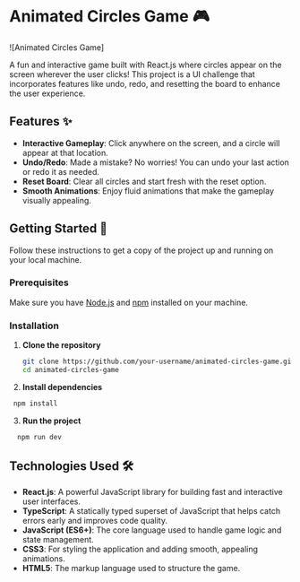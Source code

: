 # Animated Circles Game 🎮

![Animated Circles Game]

A fun and interactive game built with React.js where circles appear on the screen wherever the user clicks! This project is a UI challenge that incorporates features like undo, redo, and resetting the board to enhance the user experience.

## Features ✨

- **Interactive Gameplay**: Click anywhere on the screen, and a circle will appear at that location.
- **Undo/Redo**: Made a mistake? No worries! You can undo your last action or redo it as needed.
- **Reset Board**: Clear all circles and start fresh with the reset option.
- **Smooth Animations**: Enjoy fluid animations that make the gameplay visually appealing.

## Getting Started 🚀

Follow these instructions to get a copy of the project up and running on your local machine.

### Prerequisites

Make sure you have [Node.js](https://nodejs.org/) and [npm](https://www.npmjs.com/) installed on your machine.

### Installation

1. **Clone the repository**

   ```bash
   git clone https://github.com/your-username/animated-circles-game.git
   cd animated-circles-game

    ```

2. **Install dependencies**
  ```bash
   npm install
  ```
3. **Run the project**
  ```bash
    npm run dev
  ```

## Technologies Used 🛠️

- **React.js**: A powerful JavaScript library for building fast and interactive user interfaces.
- **TypeScript**: A statically typed superset of JavaScript that helps catch errors early and improves code quality.
- **JavaScript (ES6+)**: The core language used to handle game logic and state management.
- **CSS3**: For styling the application and adding smooth, appealing animations.
- **HTML5**: The markup language used to structure the game.